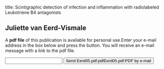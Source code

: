title: Scintigraphic detection of infection and inflammation with radiolabeled Leukotriene B4 antagonists

## Juliette van Eerd-Vismale
A <b>pdf file</b> of this publication is available for personal use.Enter your e-mail address in the box below and press the button. You will receive an e-mail message with a link to the pdf file.
<form action="sender.php">  <input type="text" name="email">  <input type="submit" value="Send Eerd05.pdf:pdfEerd05.pdf:PDF by e-mail"></form>